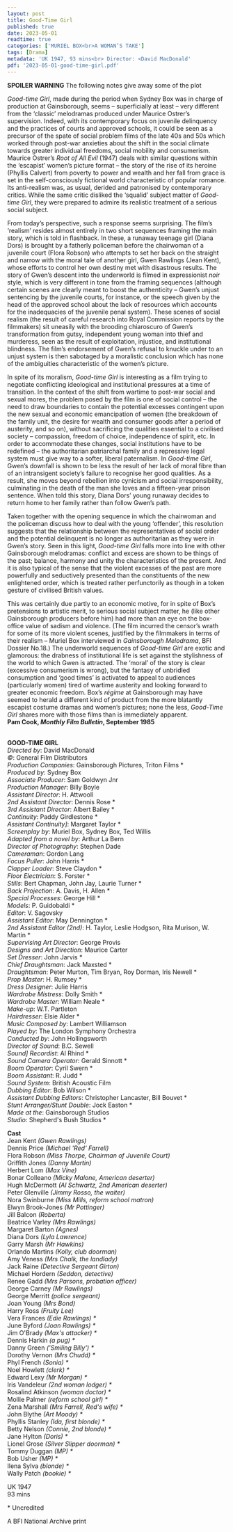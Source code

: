 ```yaml
---
layout: post
title: Good-Time Girl
published: true
date: 2023-05-01
readtime: true
categories: ['MURIEL BOX<br>A WOMAN’S TAKE']
tags: [Drama]
metadata: 'UK 1947, 93 mins<br> Director: <David MacDonald'
pdf: '2023-05-01-good-time-girl.pdf'
---
```

**SPOILER WARNING** The following notes give away some of the plot

_Good-time Girl_, made during the period when Sydney Box was in charge of production at Gainsborough, seems ­– superficially at least – very different from the ‘classic’ melodramas produced under Maurice Ostrer’s supervision. Indeed, with its contemporary focus on juvenile delinquency and the practices of courts and approved schools, it could be seen as a precursor of the spate of social problem films of the late 40s and 50s which worked through post-war anxieties about the shift in the social climate towards greater individual freedoms, social mobility and consumerism. Maurice Ostrer’s _Root of All Evil_ (1947) deals with similar questions within the ‘escapist’ women’s picture format – the story of the rise of its heroine (Phyllis Calvert) from poverty to power and wealth and her fall from grace is set in the self-consciously fictional world characteristic of popular romance. Its anti-realism was, as usual, derided and patronised by contemporary critics. While the same critic disliked the ‘squalid’ subject matter of _Good-time Girl_, they were prepared to admire its realistic treatment of a serious social subject.

From today’s perspective, such a response seems surprising. The film’s ‘realism’ resides almost entirely in two short sequences framing the main story, which is told in flashback. In these, a runaway teenage girl (Diana Dors) is brought by a fatherly policeman before the chairwoman of a juvenile court (Flora Robson) who attempts to set her back on the straight and narrow with the moral tale of another girl, Gwen Rawlings (Jean Kent), whose efforts to control her own destiny met with disastrous results. The story of Gwen’s descent into the underworld is filmed in expressionist _noir_ style, which is very different in tone from the framing sequences (although certain scenes are clearly meant to boost the authenticity – Gwen’s unjust sentencing by the juvenile courts, for instance, or the speech given by the head of the approved school about the lack of resources which accounts for the inadequacies of the juvenile penal system). These scenes of social realism (the result of careful research into Royal Commission reports by the filmmakers) sit uneasily with the brooding chiaroscuro of Gwen’s transformation from gutsy, independent young woman into thief and murderess, seen as the result of exploitation, injustice, and institutional blindness. The film’s endorsement of Gwen’s refusal to knuckle under to an unjust system is then sabotaged by a moralistic conclusion which has none of the ambiguities characteristic of the women’s picture.

In spite of its moralism, _Good-time Girl_ is interesting as a film trying to negotiate conflicting ideological and institutional pressures at a time of transition. In the context of the shift from wartime to post-war social and sexual mores, the problem posed by the film is one of social control – the need to draw boundaries to contain the potential excesses contingent upon the new sexual and economic emancipation of women (the breakdown of the family unit, the desire for wealth and consumer goods after a period of austerity, and so on), without sacrificing the qualities essential to a civilised society – compassion, freedom of choice, independence of spirit, etc. In order to accommodate these changes, social institutions have to be redefined – the authoritarian patriarchal family and a repressive legal system must give way to a softer, liberal paternalism. In _Good-time Girl_, Gwen’s downfall is shown to be less the result of her lack of moral fibre than of an intransigent society’s failure to recognise her good qualities. As a result, she moves beyond rebellion into cynicism and social irresponsibility, culminating in the death of the man she loves and a fifteen-year prison sentence. When told this story, Diana Dors’ young runaway decides to return home to her  family rather than follow Gwen’s path.

Taken together with the opening sequence in which the chairwoman and the policeman discuss how to deal with the young ‘offender’, this resolution suggests that the relationship between the representatives of social order and the potential delinquent is no longer as authoritarian as they were in Gwen’s story. Seen in this light, _Good-time Girl_ falls more into line with other Gainsborough melodramas: conflict and excess are shown to be things of the past; balance, harmony and unity the characteristics of the present. And it is also typical of the sense that the violent excesses of the past are more powerfully and seductively  presented than the constituents of the new enlightened order, which is treated rather perfunctorily as though in a token gesture of civilised British values.

This was certainly due partly to an economic motive, for in spite of Box’s pretensions to artistic merit, to serious social subject matter, he (like other Gainsborough producers before him) had more than an eye on  the box-office value of sadism and violence. (The film incurred the censor’s wrath for some of its more violent scenes, justified by the filmmakers in terms of their realism – Muriel Box interviewed in _Gainsborough Melodrama_, BFI Dossier No.18.) The underworld sequences of _Good-time Girl_ are exotic and glamorous: the drabness of institutional life is set against the stylishness of the world to which Gwen is attracted. The ‘moral’ of the story is clear  (excessive consumerism is wrong), but the fantasy of unbridled consumption and ‘good times’ is activated to appeal to audiences (particularly women) tired of wartime austerity and looking forward to greater economic freedom. Box’s _régime_ at Gainsborough may have seemed to herald a different kind of product from the more blatantly escapist costume dramas and women’s pictures; none the less, _Good-Time Girl_ shares more with those films than is immediately apparent.  
**Pam Cook, _Monthly Film Bulletin_, September 1985**  
<br>

**GOOD-TIME GIRL**  
_Directed by_: David MacDonald  
_©_: General Film Distributors  
_Production Companies_: Gainsborough Pictures, Triton Films *  
_Produced by_: Sydney Box  
_Associate Producer_: Sam Goldwyn Jnr  
_Production Manager_: Billy Boyle  
_Assistant Director_: H. Attwooll  
_2nd Assistant Director_: Dennis Rose *  
_3rd Assistant Director_: Albert Bailey *  
_Continuity_: Paddy Girdlestone *  
_Assistant Continuity]_: Margaret Taylor *  
_Screenplay by_: Muriel Box, Sydney Box, Ted Willis  
_Adapted from a novel by_: Arthur La Bern  
_Director of Photography_: Stephen Dade  
_Cameraman_: Gordon Lang  
_Focus Puller_: John Harris *  
_Clapper Loader_: Steve Claydon *  
_Floor Electrician_: S. Forster *  
_Stills_: Bert Chapman, John Jay, Laurie Turner *  
_Back Projection_: A. Davis, H. Allen *  
_Special Processes_: George Hill *  
_Models_: P. Guidobaldi *  
_Editor_: V. Sagovsky  
_Assistant Editor_: May Dennington *  
_2nd Assistant Editor (2nd)_: H. Taylor, Leslie Hodgson, Rita Murison, W. Martin *  
_Supervising Art Director_: George Provis  
_Designs and Art Direction_: Maurice Carter  
_Set Dresser_: John Jarvis *  
_Chief Draughtsman_: Jack Maxsted *  
_Draughtsman_: Peter Murton, Tim Bryan, Roy Dorman, Iris Newell *  
_Prop Master_: H. Rumsey *  
_Dress Designer_: Julie Harris  
_Wardrobe Mistress_: Dolly Smith *  
_Wardrobe Master_: William Neale *  
_Make-up_: W.T. Partleton  
_Hairdresser_: Elsie Alder *  
_Music Composed by_: Lambert Williamson  
_Played by_: The London Symphony Orchestra  
_Conducted by_: John Hollingsworth  
_Director of Sound_: B.C. Sewell  
_Sound] Recordist_: Al Rhind *  
_Sound Camera Operator_: Gerald Sinnott *  
_Boom Operator_: Cyril Swern *  
_Boom Assistant_: R. Judd *  
_Sound System_: British Acoustic Film  
_Dubbing Editor_: Bob Wilson *  
_Assistant Dubbing Editors_: Christopher Lancaster, Bill Bouvet *  
_Stunt Arranger/Stunt Double_: Jock Easton *  
_Made at the_: Gainsborough Studios  
_Studio_: Shepherd's Bush Studios *  

**Cast**  
Jean Kent _(Gwen Rawlings)_  
Dennis Price _(Michael 'Red' Farrell)_  
Flora Robson _(Miss Thorpe, Chairman of Juvenile Court)_  
Griffith Jones _(Danny Martin)_  
Herbert Lom _(Max Vine)_  
Bonar Colleano _(Micky Malone, American deserter)_  
Hugh McDermott _(Al Schwartz, 2nd American deserter)_  
Peter Glenville _(Jimmy Rosso, the waiter)_  
Nora Swinburne _(Miss Mills, reform school matron)_  
Elwyn Brook-Jones _(Mr Pottinger)_  
Jill Balcon _(Roberta)_  
Beatrice Varley _(Mrs Rawlings)_  
Margaret Barton _(Agnes)_  
Diana Dors _(Lyla Lawrence)_  
Garry Marsh _(Mr Hawkins)_  
Orlando Martins _(Kolly, club doorman)_  
Amy Veness _(Mrs Chalk, the landlady)_  
Jack Raine _(Detective Sergeant Girton)_  
Michael Hordern _(Seddon, detective)_  
Renee Gadd _(Mrs Parsons, probation officer)_  
George Carney _(Mr Rawlings)_  
George Merritt _(police sergeant)_  
Joan Young _(Mrs Bond)_  
Harry Ross _(Fruity Lee)_  
Vera Frances _(Edie Rawlings) *_  
June Byford _(Joan Rawlings) *_  
Jim O'Brady _(Max's attacker) *_  
Dennis Harkin _(a pug) *_  
Danny Green _('Smiling Billy') *_  
Dorothy Vernon _(Mrs Chudd) *_  
Phyl French _(Sonia) *_  
Noel Howlett _(clerk) *_  
Edward Lexy _(Mr Morgan) *_  
Iris Vandeleur _(2nd woman lodger) *_  
Rosalind Atkinson _(woman doctor) *_  
Mollie Palmer _(reform school girl) *_  
Zena Marshall _(Mrs Farrell, Red's wife) *_  
John Blythe _(Art Moody) *_  
Phyllis Stanley _(Ida, first blonde) *_  
Betty Nelson _(Connie, 2nd blonde) *_  
Jane Hylton _(Doris) *_  
Lionel Grose _(Silver Slipper doorman) *_  
Tommy Duggan _(MP) *_  
Bob Usher _(MP) *_  
Ilena Sylva _(blonde) *_  
Wally Patch _(bookie) *_  

UK 1947  
93 mins  

\* Uncredited  

A BFI National Archive print  
<!--stackedit_data:
eyJoaXN0b3J5IjpbODM2MTY4NjcwLDM2MDkxMTA1XX0=
-->